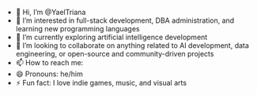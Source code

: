 - 👋 Hi, I’m @YaelTriana  
- 👀 I’m interested in full-stack development, DBA administration, and learning new programming languages  
- 🌱 I’m currently exploring artificial intelligence development  
- 💞️ I’m looking to collaborate on anything related to AI development, data engineering, or open-source and community-driven projects  
- 📫 How to reach me:  
- 😄 Pronouns: he/him  
- ⚡ Fun fact: I love indie games, music, and visual arts  


